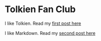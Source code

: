 # Tolkien Fan Club

I like Tolkien. Read my [first post here](/majesty)

I like Markdown. Read my [second post here](/blog)
